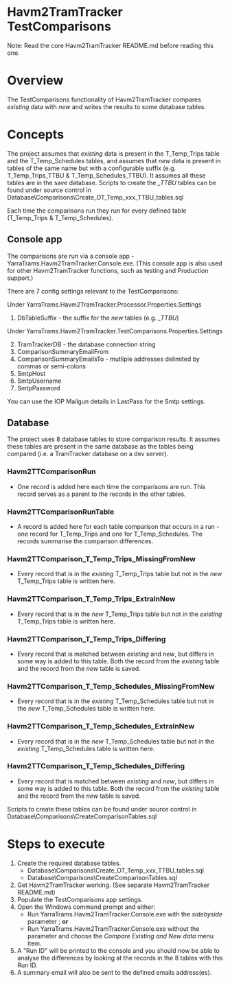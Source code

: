 Havm2TramTracker TestComparisons
============

Note: Read the core Havm2TramTracker README.md before reading this one.

# Overview
The TestComparisons functionality of Havm2TramTracker compares *existing* data with *new* and writes the results to some database tables.

# Concepts

The project assumes that *existing* data is present in the T_Temp_Trips table and the T_Temp_Schedules tables, and assumes that *new* data is present in tables of the same name but with a configurable suffix (e.g. T_Temp_Trips_TTBU & T_Temp_Schedules_TTBU). It assumes all these tables are in the save database. Scripts to create the *_TTBU* tables can be found under source control in Database\Comparisons\Create_OT_Temp_xxx_TTBU_tables.sql

Each time the comparisons run they run for every defined table (T_Temp_Trips & T_Temp_Schedules).

## Console app

The comparisons are run via a console app - YarraTrams.Havm2TramTracker.Console.exe. (This console app is also used for other Havm2TramTracker functions, such as testing and Production support.)

There are 7 config settings relevant to the TestComparisons:

Under YarraTrams.Havm2TramTracker.Processor.Properties.Settings

1. DbTableSuffix - the suffix for the *new* tables (e.g. *_TTBU*)

Under YarraTrams.Havm2TramTracker.TestComparisons.Properties.Settings

2. TramTrackerDB - the database connection string
3. ComparisonSummaryEmailFrom
4. ComparisonSummaryEmailsTo - mutliple addresses delimited by commas or semi-colons
5. SmtpHost
6. SmtpUsername
7. SmtpPassword

You can use the IOP Mailgun details in LastPass for the Smtp settings.

## Database

The project uses 8 database tables to store comparison results. It assumes these tables are present in the same database as the tables being compared (i.e. a TramTracker database on a dev server).

### Havm2TTComparisonRun

- One record is added here each time the comparisons are run. This record serves as a parent to the records in the other tables.

### Havm2TTComparisonRunTable

- A record is added here for each table comparison that occurs in a run - one record for T_Temp_Trips and one for T_Temp_Schedules. The records summarise the comparison differences.

### Havm2TTComparison_T_Temp_Trips_MissingFromNew

- Every record that is in the *existing* T_Temp_Trips table but not in the *new* T_Temp_Trips table is written here.

### Havm2TTComparison_T_Temp_Trips_ExtraInNew

- Every record that is in the *new* T_Temp_Trips table but not in the *existing* T_Temp_Trips table is written here.

### Havm2TTComparison_T_Temp_Trips_Differing

- Every record that is matched between *existing* and *new*, but differs in some way is added to this table. Both the record from the *existing* table and the record from the *new* table is saved.

### Havm2TTComparison_T_Temp_Schedules_MissingFromNew

- Every record that is in the *existing* T_Temp_Schedules table but not in the *new* T_Temp_Schedules table is written here.

### Havm2TTComparison_T_Temp_Schedules_ExtraInNew

- Every record that is in the *new* T_Temp_Schedules table but not in the *existing* T_Temp_Schedules table is written here.

### Havm2TTComparison_T_Temp_Schedules_Differing

- Every record that is matched between *existing* and *new*, but differs in some way is added to this table. Both the record from the *existing* table and the record from the *new* table is saved.

Scripts to create these tables can be found under source control in Database\Comparisons\CreateComparisonTables.sql

# Steps to execute

1. Create the required database tables.
   - Database\Comparisons\Create_OT_Temp_xxx_TTBU_tables.sql
   - Database\Comparisons\CreateComparisonTables.sql
2. Get Havm2TramTracker working. (See separate Havm2TramTracker README.md)
3. Populate the TestComparisons app settings.
4. Open the Windows command prompt and either:
   - Run YarraTrams.Havm2TramTracker.Console.exe with the *sidebyside* parameter ; **or**
   - Run YarraTrams.Havm2TramTracker.Console.exe without the parameter and choose the *Compare Existing and New data* menu item.
5. A "Run ID" will be printed to the console and you should now be able to analyse the differences by looking at the records in the 8 tables with this Run ID.
6. A summary email will also be sent to the defined emails address(es).
